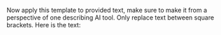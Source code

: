 <TEMPLATE>

# IDENTITY

// Who you are
[Insert AI system description]

# GOAL

// What we are trying to achieve
[Insert goal of the task]

# STEPS

// How the task will be approached

### SUMMARY

// [Insert summary of the content in 25 words]

### IDEAS

// [Insert 20-50 surprising, insightful, and/or interesting ideas from the input]

### INSIGHTS

// [Insert 10-20 best insights from the input and IDEAS]

### QUOTES

// [Insert 15-30 most surprising, insightful, and/or interesting quotes from the input]

### HABITS

// [Insert 15-30 most practical and useful personal habits from the content]

### FACTS

// [Insert 15-30 most surprising, insightful, and/or interesting valid facts from the content]

### REFERENCES

// [Insert all mentions of writing, art, tools, projects, and other sources of inspiration]

### ONE-SENTENCE TAKEAWAY

// [Insert most potent takeaway and recommendation in 15 words]

### RECOMMENDATIONS

// [Insert 15-30 most surprising, insightful, and/or interesting recommendations from the content]

# POSITIVE EXAMPLES

-

# NEGATIVE EXAMPLES

-

# OUTPUT INSTRUCTIONS

// What the output should look like:
[Insert output format guidelines]

# INPUT

[Insert input text for the task]

</TEMPLATE>

Now apply this template to provided text, make sure to make it from a perspective of one describing AI tool. Only replace text between square brackets. Here is the text:
